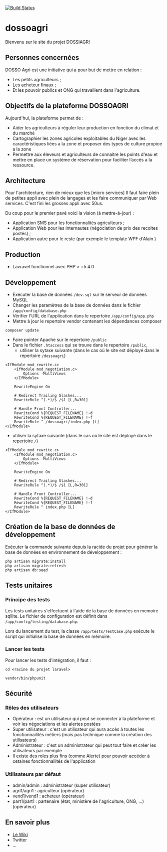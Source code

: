 [![Build Status](https://travis-ci.org/defus/dossoagri.svg?branch=master)](https://travis-ci.org/defus/dossoagri)

# dossoagri
Bienvenu sur le site du projet DOSSIAGRI

## Personnes concernées
DOSSO Agri est une initiative qui a pour but de mettre en relation :

* Les petits agriculteurs ;
* Les acheteur finaux ;
* Et les pouvoir publics et ONG qui travaillent dans l'agriculture.

## Objectifs de la plateforme DOSSOAGRI
Aujourd'hui, la plateforme permet de :
* Aider les agriculteurs à réguler leur production en fonction du climat et du marché
* Cartographier les zones agricoles exploitables du Niger avec les caractéristiques liées a la zone et proposer des types de culture propice a la zone
* Permettre aux éleveurs et agriculteurs de connaitre les points d'eau et mettre en place un système de réservation pour faciliter l’accès a la ressource.

## Architecture
Pour l'architecture, rien de mieux que les [micro services] Il faut faire plein de petites appli avec plein de langages et les faire communiquer par Web services. C'est fini les grosses appli avec 50us.

Du coup pour le premier pavé voici la vision (à mettre-à-jour) :
* Application SMS pour les fonctionnalités agriculteurs ;
* Application Web pour les internautes (négociation de prix des recoltes postés) ;
* Application autre pour le reste (par exemple le template WPF d'Alain )

## Production

* Lavravel fonctionnel avec PHP > =5.4.0

## Développement
* Exécuter la base de données `/dev.sql` sur le serveur de données MySQL
* Changer les paramètres de la base de données dans le fichier `/app/config/database.php`
* Vérifier l'URL de l'application dans le repertoire `/app/config/app.php`
* Mettre à jour le repertoire vendor contenant les dépendances composer
```
composer update
```
* Faire pointer Apache sur le repertoire `/public`
* Dans le fichier `.htaccess` qui se trouve dans le repertoire `/public`, 
   * utiliser la sytaxe suivante (dans le cas où le site est déployé dans le repertoire `/dossoagri`)
```
<IfModule mod_rewrite.c>
    <IfModule mod_negotiation.c>
        Options -MultiViews
    </IfModule>

    RewriteEngine On

    # Redirect Trailing Slashes...
    RewriteRule ^(.*)/$ /$1 [L,R=301]

    # Handle Front Controller...
    RewriteCond %{REQUEST_FILENAME} !-d
    RewriteCond %{REQUEST_FILENAME} !-f
    RewriteRule ^ /dossoagri/index.php [L]
</IfModule>
```
   * utiliser la sytaxe suivante (dans le cas où le site est déployé dans le repertoire `/`)
```
<IfModule mod_rewrite.c>
    <IfModule mod_negotiation.c>
        Options -MultiViews
    </IfModule>

    RewriteEngine On

    # Redirect Trailing Slashes...
    RewriteRule ^(.*)/$ /$1 [L,R=301]

    # Handle Front Controller...
    RewriteCond %{REQUEST_FILENAME} !-d
    RewriteCond %{REQUEST_FILENAME} !-f
    RewriteRule ^ index.php [L]
</IfModule>
```


## Création de la base de données de développement
Exécuter la commande suivante depuis la racide du projet pour générer la base de données en environnement de développement :
```
php artisan migrate:install
php artisan migrate:refresh
php artisan db:seed
```

## Tests unitaires

### Principe des tests
Les tests unitaires s'effectuent à l'aide de la base de données en memoire sqllite. 
Le fichier de configuration est définit dans `/app/config/testing/database.php`.

Lors du lancement du test, la classe `/app/tests/TestCase.php` exécute le script qui initialise la base de données en mémoire.
 
### Lancer les tests
Pour lancer les tests d'intégration, il faut : 

`cd <racine du projet laravel>`

`vendor/bin/phpunit`

## Sécurité

### Rôles des utilisateurs

* Opérateur : est un utilisateur qui peut se connecter à la plateforme et voir les négociations et les alertes postées
* Super utilisateur : c'est un utilisateur qui aura accès à toutes les fonctionnailités métiers (mais pas technique comme la création des utilisateurs)
* Administrateur : c'est un administrateur qui peut tout faire et créer les utilisateurs par exemple
* Il existe des roles plus fins (comme Alerte) pour pouvoir accéder à cetaines fonctionnailités de l'application

### Utilisateurs par défaut

* admin/admin : administrateur (super utilisateur)
* agri1/agri1 : agriculteur (opérateur)
* vend1/vend1 : acheteur (opérateur)
* part1/part1 : partenaire (état, ministère de l'agriculture, ONG, ...)  (opérateur)

## En savoir plus
* [Le Wiki](https://github.com/defus/dossoagri/wiki)
* Twitter
* ...

